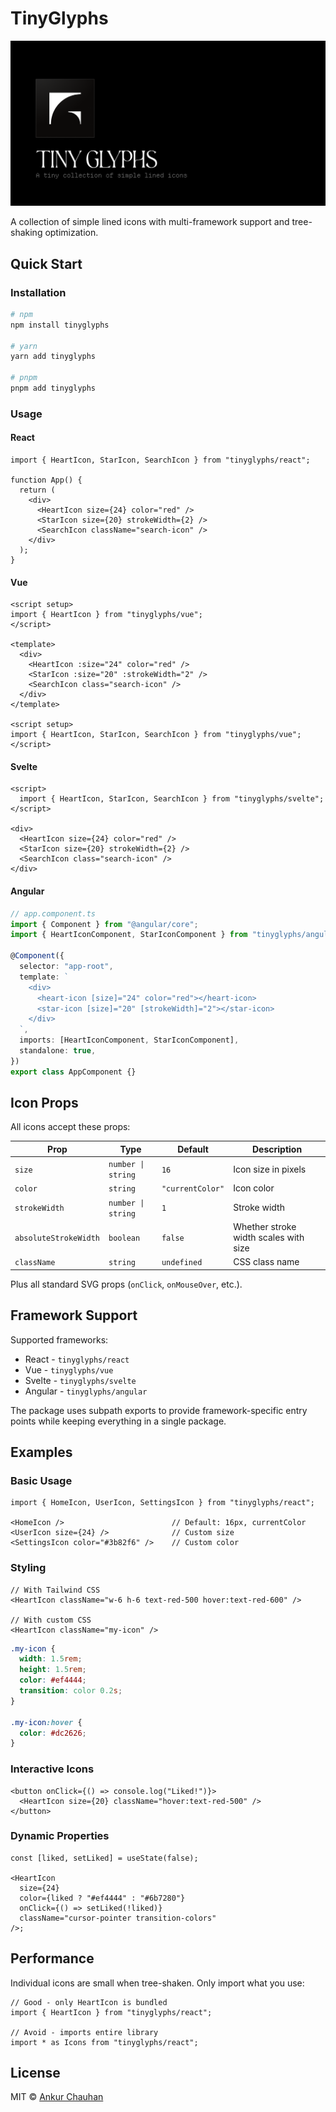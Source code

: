 # TinyGlyphs

![TinyGlyphs Logo](./apps/docs/public/assets/og.png)

A collection of simple lined icons with multi-framework support and tree-shaking optimization.

## Quick Start

### Installation

```bash
# npm
npm install tinyglyphs

# yarn
yarn add tinyglyphs

# pnpm
pnpm add tinyglyphs
```

### Usage

#### React

```tsx
import { HeartIcon, StarIcon, SearchIcon } from "tinyglyphs/react";

function App() {
  return (
    <div>
      <HeartIcon size={24} color="red" />
      <StarIcon size={20} strokeWidth={2} />
      <SearchIcon className="search-icon" />
    </div>
  );
}
```

#### Vue

```vue
<script setup>
import { HeartIcon } from "tinyglyphs/vue";
</script>

<template>
  <div>
    <HeartIcon :size="24" color="red" />
    <StarIcon :size="20" :strokeWidth="2" />
    <SearchIcon class="search-icon" />
  </div>
</template>

<script setup>
import { HeartIcon, StarIcon, SearchIcon } from "tinyglyphs/vue";
</script>
```

#### Svelte

```svelte
<script>
  import { HeartIcon, StarIcon, SearchIcon } from "tinyglyphs/svelte";
</script>

<div>
  <HeartIcon size={24} color="red" />
  <StarIcon size={20} strokeWidth={2} />
  <SearchIcon class="search-icon" />
</div>
```

#### Angular

```typescript
// app.component.ts
import { Component } from "@angular/core";
import { HeartIconComponent, StarIconComponent } from "tinyglyphs/angular";

@Component({
  selector: "app-root",
  template: `
    <div>
      <heart-icon [size]="24" color="red"></heart-icon>
      <star-icon [size]="20" [strokeWidth]="2"></star-icon>
    </div>
  `,
  imports: [HeartIconComponent, StarIconComponent],
  standalone: true,
})
export class AppComponent {}
```

## Icon Props

All icons accept these props:

| Prop                  | Type               | Default          | Description                           |
| --------------------- | ------------------ | ---------------- | ------------------------------------- |
| `size`                | `number \| string` | `16`             | Icon size in pixels                   |
| `color`               | `string`           | `"currentColor"` | Icon color                            |
| `strokeWidth`         | `number \| string` | `1`              | Stroke width                          |
| `absoluteStrokeWidth` | `boolean`          | `false`          | Whether stroke width scales with size |
| `className`           | `string`           | `undefined`      | CSS class name                        |

Plus all standard SVG props (`onClick`, `onMouseOver`, etc.).

## Framework Support

Supported frameworks:

- React - `tinyglyphs/react`
- Vue - `tinyglyphs/vue`
- Svelte - `tinyglyphs/svelte`
- Angular - `tinyglyphs/angular`

The package uses subpath exports to provide framework-specific entry points while keeping everything in a single package.

## Examples

### Basic Usage

```tsx
import { HomeIcon, UserIcon, SettingsIcon } from "tinyglyphs/react";

<HomeIcon />                        // Default: 16px, currentColor
<UserIcon size={24} />              // Custom size
<SettingsIcon color="#3b82f6" />    // Custom color
```

### Styling

```tsx
// With Tailwind CSS
<HeartIcon className="w-6 h-6 text-red-500 hover:text-red-600" />

// With custom CSS
<HeartIcon className="my-icon" />
```

```css
.my-icon {
  width: 1.5rem;
  height: 1.5rem;
  color: #ef4444;
  transition: color 0.2s;
}

.my-icon:hover {
  color: #dc2626;
}
```

### Interactive Icons

```tsx
<button onClick={() => console.log("Liked!")}>
  <HeartIcon size={20} className="hover:text-red-500" />
</button>
```

### Dynamic Properties

```tsx
const [liked, setLiked] = useState(false);

<HeartIcon
  size={24}
  color={liked ? "#ef4444" : "#6b7280"}
  onClick={() => setLiked(!liked)}
  className="cursor-pointer transition-colors"
/>;
```

## Performance

Individual icons are small when tree-shaken. Only import what you use:

```tsx
// Good - only HeartIcon is bundled
import { HeartIcon } from "tinyglyphs/react";

// Avoid - imports entire library
import * as Icons from "tinyglyphs/react";
```

## License

MIT © [Ankur Chauhan](https://ankur.design)
